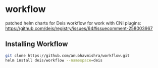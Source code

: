 # workflow
patched helm charts for Deis workflow for work with CNI plugins: https://github.com/deis/registry/issues/64#issuecomment-258003967

## Installing Workflow
```bash
git clone https://github.com/anubhavmishra/workflow.git
helm install deis/workflow --namespace=deis
```
